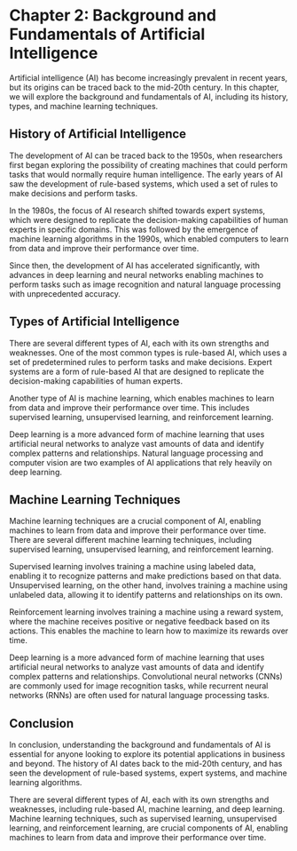 Chapter 2: Background and Fundamentals of Artificial Intelligence
=================================================================

Artificial intelligence (AI) has become increasingly prevalent in recent years, but its origins can be traced back to the mid-20th century. In this chapter, we will explore the background and fundamentals of AI, including its history, types, and machine learning techniques.

History of Artificial Intelligence
----------------------------------

The development of AI can be traced back to the 1950s, when researchers first began exploring the possibility of creating machines that could perform tasks that would normally require human intelligence. The early years of AI saw the development of rule-based systems, which used a set of rules to make decisions and perform tasks.

In the 1980s, the focus of AI research shifted towards expert systems, which were designed to replicate the decision-making capabilities of human experts in specific domains. This was followed by the emergence of machine learning algorithms in the 1990s, which enabled computers to learn from data and improve their performance over time.

Since then, the development of AI has accelerated significantly, with advances in deep learning and neural networks enabling machines to perform tasks such as image recognition and natural language processing with unprecedented accuracy.

Types of Artificial Intelligence
--------------------------------

There are several different types of AI, each with its own strengths and weaknesses. One of the most common types is rule-based AI, which uses a set of predetermined rules to perform tasks and make decisions. Expert systems are a form of rule-based AI that are designed to replicate the decision-making capabilities of human experts.

Another type of AI is machine learning, which enables machines to learn from data and improve their performance over time. This includes supervised learning, unsupervised learning, and reinforcement learning.

Deep learning is a more advanced form of machine learning that uses artificial neural networks to analyze vast amounts of data and identify complex patterns and relationships. Natural language processing and computer vision are two examples of AI applications that rely heavily on deep learning.

Machine Learning Techniques
---------------------------

Machine learning techniques are a crucial component of AI, enabling machines to learn from data and improve their performance over time. There are several different machine learning techniques, including supervised learning, unsupervised learning, and reinforcement learning.

Supervised learning involves training a machine using labeled data, enabling it to recognize patterns and make predictions based on that data. Unsupervised learning, on the other hand, involves training a machine using unlabeled data, allowing it to identify patterns and relationships on its own.

Reinforcement learning involves training a machine using a reward system, where the machine receives positive or negative feedback based on its actions. This enables the machine to learn how to maximize its rewards over time.

Deep learning is a more advanced form of machine learning that uses artificial neural networks to analyze vast amounts of data and identify complex patterns and relationships. Convolutional neural networks (CNNs) are commonly used for image recognition tasks, while recurrent neural networks (RNNs) are often used for natural language processing tasks.

Conclusion
----------

In conclusion, understanding the background and fundamentals of AI is essential for anyone looking to explore its potential applications in business and beyond. The history of AI dates back to the mid-20th century, and has seen the development of rule-based systems, expert systems, and machine learning algorithms.

There are several different types of AI, each with its own strengths and weaknesses, including rule-based AI, machine learning, and deep learning. Machine learning techniques, such as supervised learning, unsupervised learning, and reinforcement learning, are crucial components of AI, enabling machines to learn from data and improve their performance over time.

